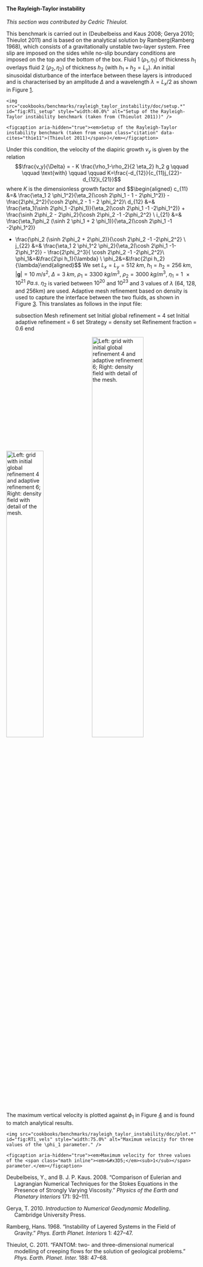 #### The Rayleigh-Taylor instability

*This section was contributed by Cedric Thieulot.*

This benchmark is carried out in (Deubelbeiss and Kaus 2008; Gerya 2010;
Thieulot 2011) and is based on the analytical solution by Ramberg(Ramberg
1968), which consists of a gravitationally unstable two-layer system. Free
slip are imposed on the sides while no-slip boundary conditions are imposed on
the top and the bottom of the box. Fluid 1 $(\rho_1,\eta_1)$ of thickness
$h_1$ overlays fluid 2 $(\rho_2,\eta_2)$ of thickness $h_2$ (with
$h_1+h_2=L_y$). An initial sinusoidal disturbance of the interface between
these layers is introduced and is characterised by an amplitude $\Delta$ and a
wavelength $\lambda=L_x/2$ as shown in Figure&nbsp;[1][].

```{figure-md}
<img src="cookbooks/benchmarks/rayleigh_taylor_instability/doc/setup.*" id="fig:RTi_setup" style="width:40.0%" alt="Setup of the Rayleigh-Taylor instability benchmark (taken from (Thieulot 2011))" />

<figcaption aria-hidden="true"><em>Setup of the Rayleigh-Taylor instability benchmark (taken from <span class="citation" data-cites="thie11">(Thieulot 2011)</span>)</em></figcaption>
```

Under this condition, the velocity of the diapiric growth $v_y$ is given by
the relation $$\frac{v_y}{\Delta} = - K \frac{\rho_1-\rho_2}{2 \eta_2} h_2 g
\qquad
\qquad
\text{with}
\qquad
\qquad
K=\frac{-d_{12}}{c_{11}j_{22}-d_{12}i_{21}}$$ where $K$ is the dimensionless
growth factor and $$\begin{aligned}
c_{11} &=& \frac{\eta_1 2 \phi_1^2}{\eta_2(\cosh 2\phi_1 - 1 - 2\phi_1^2)} - \frac{2\phi_2^2}{\cosh 2\phi_2 - 1 - 2 \phi_2^2}\\
d_{12} &=& \frac{\eta_1(\sinh 2\phi_1 -2\phi_1)}{\eta_2(\cosh 2\phi_1 -1 -2\phi_1^2)} + \frac{\sinh 2\phi_2 - 2\phi_2}{\cosh 2\phi_2 -1 -2\phi_2^2} \\
i_{21} &=& \frac{\eta_1\phi_2 (\sinh 2 \phi_1 + 2 \phi_1)}{\eta_2(\cosh 2\phi_1 -1 -2\phi_1^2)}
+ \frac{\phi_2 (\sinh 2\phi_2 + 2\phi_2)}{\cosh 2\phi_2 -1 -2\phi_2^2} \\
j_{22} &=& \frac{\eta_1 2 \phi_1^2 \phi_2}{\eta_2(\cosh 2\phi_1 -1-2\phi_1^2)} - \frac{2\phi_2^3}{ \cosh 2\phi_2 -1 -2\phi_2^2}\\
\phi_1&=&\frac{2\pi h_1}{\lambda} \\
\phi_2&=&\frac{2\pi h_2}{\lambda}\end{aligned}$$ We set
$L_x=L_y=\SI{512}{km}$, $h_1=h_2=\SI{256}{km}$,
$|\boldsymbol{g}|=\SI{10}{m/s^2}$, $\Delta=\SI{3}{km}$,
$\rho_1=\SI{3300}{kg/m^3}$, $\rho_2=\SI{3000}{kg/m^3}$,
$\eta_1=\SI{1e21}{Pa.s}$. $\eta_2$ is varied between $10^{20}$ and $10^{23}$
and 3 values of $\lambda$ (64, 128, and 256km) are used. Adaptive mesh
refinement based on density is used to capture the interface between the two
fluids, as shown in Figure&nbsp;[3][]. This translates as follows in the input
file:

    subsection Mesh refinement
      set Initial global refinement = 4
      set Initial adaptive refinement = 6
      set Strategy = density
      set Refinement fraction = 0.6
    end

<img src="cookbooks/benchmarks/rayleigh_taylor_instability/doc/grid.*" title="fig:" id="fig:RTi_grids" style="width:44.0%" alt="Left: grid with initial global refinement 4 and adaptive refinement 6; Right: density field with detail of the mesh." />
<img src="cookbooks/benchmarks/rayleigh_taylor_instability/doc/grid2.*" title="fig:" id="fig:RTi_grids" style="width:52.0%" alt="Left: grid with initial global refinement 4 and adaptive refinement 6; Right: density field with detail of the mesh." />

The maximum vertical velocity is plotted against $\phi_1$ in Figure&nbsp;[4][]
and is found to match analytical results.

```{figure-md}
<img src="cookbooks/benchmarks/rayleigh_taylor_instability/doc/plot.*" id="fig:RTi_vels" style="width:75.0%" alt="Maximum velocity for three values of the \phi_1 parameter." />

<figcaption aria-hidden="true"><em>Maximum velocity for three values of the <span class="math inline"><em>&#x3D5;</em><sub>1</sub></span> parameter.</em></figcaption>
```

<div id="refs" class="references csl-bib-body hanging-indent">

<div id="ref-Deu08" class="csl-entry">

Deubelbeiss, Y., and B. J. P. Kaus. 2008. &ldquo;Comparison of Eulerian and
Lagrangian Numerical Techniques for the Stokes Equations in the Presence of
Strongly Varying Viscosity.&rdquo; *Physics of the Earth and Planetary
Interiors* 171: 92&ndash;111.

</div>

<div id="ref-Ger10" class="csl-entry">

Gerya, T. 2010. *Introduction to Numerical Geodynamic Modelling*. Cambridge
University Press.

</div>

<div id="ref-ramb68" class="csl-entry">

Ramberg, Hans. 1968. &ldquo;Instability of Layered Systems in the Field of
Gravity.&rdquo; *Phys. Earth Planet. Interiors* 1: 427&ndash;47.

</div>

<div id="ref-thie11" class="csl-entry">

Thieulot, C. 2011. &ldquo;<span class="nocase">FANTOM: two- and
three-dimensional numerical modelling of creeping flows for the solution of
geological problems</span>.&rdquo;
*Phys.&nbsp;Earth.&nbsp;Planet.&nbsp;Inter.* 188: 47&ndash;68.

</div>

</div>

  [1]: #fig:RTi_setup
  [3]: #fig:RTi_grids
  [4]: #fig:RTi_vels

